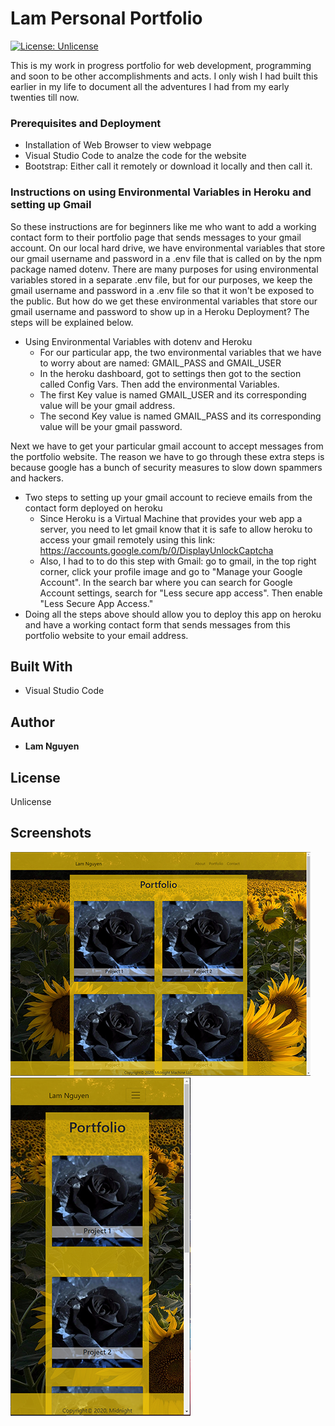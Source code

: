 # Lam Personal Portfolio

[![License: Unlicense](https://img.shields.io/badge/license-Unlicense-blue.svg)](http://unlicense.org/)

This is my work in progress portfolio for web development, programming and soon to be other accomplishments and acts. I only wish I had built this earlier in my life to document all the adventures I had from my early twenties till now.

### Prerequisites and Deployment

* Installation of Web Browser to view webpage
* Visual Studio Code to analze the code for the website
* Bootstrap: Either call it remotely or download it locally and then call it.

### Instructions on using Environmental Variables in Heroku and setting up Gmail

So these instructions are for beginners like me who want to add a working contact form to their portfolio page that sends messages to your gmail account. On our local hard drive, we have environmental variables that store our gmail username and password in a .env file that is called on by the npm package named dotenv. There are many purposes for using environmental variables stored in a separate .env file, but for our purposes, we keep the gmail username and password in a .env file so that it won't be exposed to the public. But how do we get these environmental variables that store our gmail username and password to show up in a Heroku Deployment? The steps will be explained below.


* Using Environmental Variables with dotenv and Heroku
    * For our particular app, the two environmental variables that we have to worry about are named: GMAIL_PASS and GMAIL_USER
    * In the heroku dashboard, got to settings then got to the section called Config Vars. Then add the environmental Variables. 
    * The first Key value is named GMAIL_USER and its corresponding value will be your gmail address.
    * The second Key value is named GMAIL_PASS and its corresponding value will be your gmail password. 

Next we have to get your particular gmail account to accept messages from the portfolio website. The reason we have to go through these extra steps is because google has a bunch of security measures to slow down spammers and hackers.

* Two steps to setting up your gmail account to recieve emails from the contact form deployed on heroku
    * Since Heroku is a Virtual Machine that provides your web app a server, you need to let gmail know that it is safe to allow heroku to access your gmail remotely using this link: https://accounts.google.com/b/0/DisplayUnlockCaptcha
    * Also, I had to to do this step with Gmail: go to gmail, in the top right corner, click your profile image and go to "Manage your Google Account". In the search bar where you can search for Google Account settings, search for "Less secure app access". Then enable "Less Secure App Access."
* Doing all the steps above should allow you to deploy this app on heroku and have a working contact form that sends messages from this portfolio website to your email address.

## Built With

* Visual Studio Code

## Author

* **Lam Nguyen**

## License

Unlicense

## Screenshots

![Portfolio image desktop sized](/public/assets/images/Portfolio_01.PNG) <br>
![portfolio image mobile sized](/public/assets/images/Portfolio_02.PNG)

